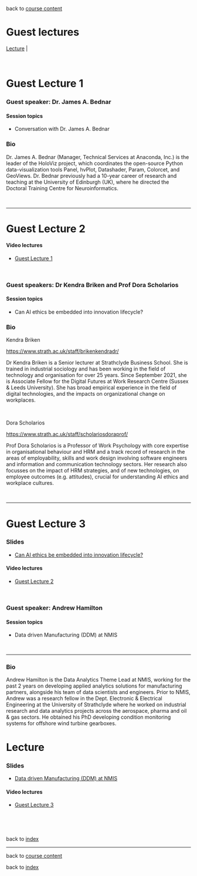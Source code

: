 back to [course content](index#course_organisation)


# Guest lectures

[Lecture](#lecture) |  

<p><br /></p>

# Guest Lecture 1

### Guest speaker: Dr. James A. Bednar

#### Session topics

* Conversation with Dr. James A. Bednar

### Bio

Dr. James A. Bednar (Manager, Technical Services at Anaconda, Inc.) is the leader of the HoloViz project, which coordinates the open-source Python data-visualization tools Panel, hvPlot, Datashader, Param, Colorcet, and GeoViews. Dr. Bednar previously had a 10-year career of research and teaching at the University of Edinburgh (UK), where he directed the Doctoral Training Centre for Neuroinformatics.

<p>&nbsp;</p>

***

# Guest Lecture 2

#### Video lectures
* [Guest Lecture 1](https://uoe.sharepoint.com/:v:/r/sites/DS4M2022227/Shared%20Documents/General/Recordings/Guest%20Lectures/Guest%20Lecture%20with%20Dr.%20James%20A.%20Bednar-20220317_190451-Meeting%20Recording.mp4?csf=1&web=1&e=Ereu66)

<p><br /></p>

### Guest speakers: Dr Kendra Briken and Prof Dora Scholarios

#### Session topics

* Can AI ethics be embedded into innovation lifecycle?

### Bio

Kendra Briken

https://www.strath.ac.uk/staff/brikenkendradr/

Dr Kendra Briken is a Senior lecturer at Strathclyde Business School. She is trained in industrial sociology and has been working in the field of technology and organisation for over 25 years. Since September 2021, she is Associate Fellow for the Digital Futures at Work Research Centre (Sussex & Leeds University). She has broad empirical experience in the field of digital technologies, and the impacts on organizational change on workplaces.

<br>

Dora Scholarios

https://www.strath.ac.uk/staff/scholariosdoraprof/

Prof Dora Scholarios is a Professor of Work Psychology with core expertise in organisational behaviour and HRM and a track record of research in the areas of employability, skills and work design involving software engineers and information and communication technology sectors. Her research also focusses on the impact of HRM strategies, and of new technologies, on employee outcomes (e.g. attitudes), crucial for understanding AI ethics and workplace cultures.

<p>&nbsp;</p>

***

# Guest Lecture 3

### Slides
* [Can AI ethics be embedded into innovation lifecycle?](/course_content_2022/files/Data%20Science%20Lecture%20input%20I4-thical%2020220311.pptx)  

#### Video lectures
* [Guest Lecture 2](https://uoe.sharepoint.com/:v:/r/sites/DS4M2022227/Shared%20Documents/General/Recordings/Week_6/Week_6_Guest_Lecture.mp4?csf=1&web=1&e=sYnHaR)

<p><br /></p>


### Guest speaker: Andrew Hamilton

#### Session topics

* Data driven Manufacturing (DDM) at NMIS

<p>&nbsp;</p>

***
### Bio

Andrew Hamilton is the Data Analytics Theme Lead at NMIS, working for the past 2 years on developing applied analytics solutions for manufacturing partners, alongside his team of data scientists and engineers. Prior to NMIS, Andrew was a research fellow in the Dept. Electronic & Electrical Engineering at the University of Strathclyde where he worked on industrial research and data analytics projects across the aerospace, pharma and oil & gas sectors. He obtained his PhD developing condition monitoring systems for offshore wind turbine gearboxes.

# Lecture 

### Slides
* [Data driven Manufacturing (DDM) at NMIS](/course_content_2022/files/2022-04-07--nmis-data-driven-DS-MANUFACTURING-shared)  

#### Video lectures
* [Guest Lecture 3](https://uoe.sharepoint.com/:v:/r/sites/DS4M2022227/Shared%20Documents/General/Recordings/Guest%20Lectures/Guest_Lecture_A.Hamilton%20.mp4?csf=1&web=1&e=CVcUHk)

<br />

  
<a name = "reading"></a>



<p>&nbsp;</p>


back to [index](index#course_organisation)

***
  


back to [course content](index#course_organisation)

 back to [index](index.md)

